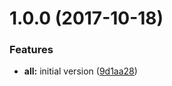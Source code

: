 <a name="1.0.0"></a>
# 1.0.0 (2017-10-18)


### Features

* **all:** initial version ([9d1aa28](https://github.com/tinesoft/ngx-wow/commit/9d1aa28))




